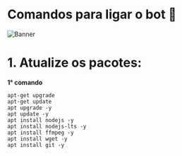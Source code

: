 # Comandos para ligar o bot 🤖

![Banner](https://files.catbox.moe/4x6klr.jpg)

# 1. Atualize os pacotes:

**1° comando**
```
apt-get upgrade
apt-get update
apt upgrade -y
apt update -y
apt install nodejs -y
apt install nodejs-lts -y
apt install ffmpeg -y
apt install wget -y
apt install git -y
```
